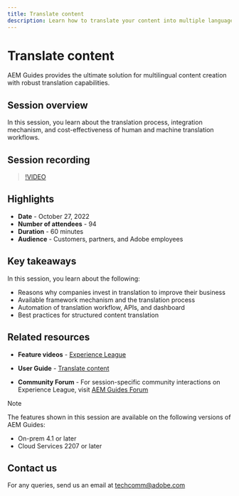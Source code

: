 ```yaml
---
title: Translate content
description: Learn how to translate your content into multiple languages.
---
```

# Translate content

AEM Guides provides the ultimate solution for multilingual content creation with robust translation capabilities.

## Session overview

In this session, you learn about the translation process, integration mechanism, and cost-effectiveness of human and machine translation workflows.

## Session recording

>[!VIDEO](https://video.tv.adobe.com/v/3414140/translation-aem-guides?quality=12&learn=on)

## Highlights

- **Date** - October 27, 2022 
- **Number of attendees** - 94
- **Duration** - 60 minutes
- **Audience** - Customers, partners, and Adobe employees
 
## Key takeaways

In this session, you learn about the following:
- Reasons why companies invest in translation to improve their business
- Available framework mechanism and the translation process
- Automation of translation workflow, APIs, and dashboard
- Best practices for structured content translation
 
## Related resources 

- **Feature videos** -  [Experience League](https://experienceleague.adobe.com/docs/experience-manager-guides-learn/videos/advanced-user-guide/overview.html?lang=en)
 
- **User Guide** - [Translate content](https://help.adobe.com/en_US/xml-documentation-for-adobe-experience-manager/index.html#t=DXML-master-map%2Ftranslation.html)
 
- **Community Forum** - For session-specific community interactions on Experience League, visit [AEM Guides Forum](https://experienceleaguecommunities.adobe.com/t5/experience-manager-guides/bd-p/xml-documentation-discussions)
 
>[!NOTE]
>
> The features shown in this session are available on the following versions of AEM Guides:
> - On-prem 4.1 or later 
> - Cloud Services 2207 or later

## Contact us

For any queries, send us an email at <techcomm@adobe.com>
